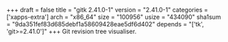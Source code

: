 +++
draft = false
title = "gitk 2.41.0-1"
version = "2.41.0-1"
categories = ['xapps-extra']
arch = "x86_64"
size = "100956"
usize = "434090"
sha1sum = "9da351fef83d685debf1a58609428eae5df6d402"
depends = "['tk', 'git>=2.41.0']"
+++
Git revision tree visualiser.
